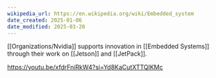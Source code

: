 ```yaml
---
wikipedia_url: https://en.wikipedia.org/wiki/Embedded_system
date_created: 2025-01-06
date_modified: 2025-03-20
---
```


[[Organizations/Nvidia]] supports innovation in [[Embedded Systems]] through their work on [[Jetson]] and [[JetPack]]. 

https://youtu.be/xfdrFniRkW4?si=Yd8KaCutXTTQlKMc